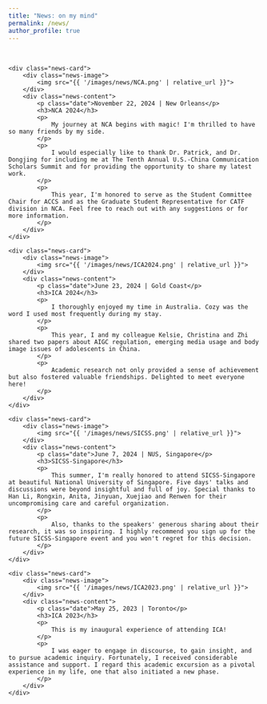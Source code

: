 ```yaml
---
title: "News: on my mind"
permalink: /news/
author_profile: true
---
```

<style>
    /* 强制拓宽本页面的主内容区域 */
    .page__inner-wrap {
        max-width: 1600px !important;
    }
    /* 新闻列表容器 */
    .news-list {
        display: grid;
        grid-template-columns: 1fr;
        gap: 2rem;
        margin: 2rem 0; /* 调整外边距 */
    }
    /* 单个新闻卡片的样式 */
    .news-card {
        display: flex;
        flex-direction: column; 
        gap: 1rem;
        background: white;
        border: 1px solid #e9e9e9;
        border-radius: 16px;
        padding: 1.5rem;
        box-shadow: 0 4px 12px rgba(0,0,0,0.08);
        transition: transform 0.3s ease, box-shadow 0.3s ease;
    }
    .news-card:hover {
        transform: translateY(-5px);
        box-shadow: 0 8px 20px rgba(0,0,0,0.12);
    }
    .news-image {
        width: 100%; 
    }
    .news-image img {
        width: 100%;
        height: auto;
        /* --- 这里是关键改动 --- */
        max-height: 400px; /* 为图片设置一个最大高度 */
        object-fit: cover;   /* 确保图片在容器内不变形，而是被优雅地裁剪 */
        /* --- 改动结束 --- */
        border-radius: 8px;
        display: block;
    }
    .news-content .date {
        font-size: 0.85em;
        color: #888;
        margin-bottom: 0.5rem;
    }
    .news-content h3 {
        margin: 0 0 0.75rem 0;
        font-size: 1.3em;
        line-height: 1.3;
    }
    .news-content p {
        margin: 0 0 1em 0;
        color: #333;
        line-height: 1.7;
        text-align: justify;
    }
    .news-content p:last-of-type {
        margin-bottom: 0;
    }
</style>

<div class="news-list">

    <div class="news-card">
        <div class="news-image">
            <img src="{{ '/images/news/NCA.png' | relative_url }}">
        </div>
        <div class="news-content">
            <p class="date">November 22, 2024 | New Orleans</p>
            <h3>NCA 2024</h3>
            <p>
                My journey at NCA begins with magic! I'm thrilled to have so many friends by my side.
            </p>
            <p>
                I would especially like to thank Dr. Patrick, and Dr. Dongjing for including me at The Tenth Annual U.S.-China Communication Scholars Summit and for providing the opportunity to share my latest work.
            </p>
            <p>
                This year, I'm honored to serve as the Student Committee Chair for ACCS and as the Graduate Student Representative for CATF division in NCA. Feel free to reach out with any suggestions or for more information.
            </p>
        </div>
    </div>

    <div class="news-card">
        <div class="news-image">
            <img src="{{ '/images/news/ICA2024.png' | relative_url }}">
        </div>
        <div class="news-content">
            <p class="date">June 23, 2024 | Gold Coast</p>
            <h3>ICA 2024</h3>
            <p>
                I thoroughly enjoyed my time in Australia. Cozy was the word I used most frequently during my stay.
            </p>
            <p>
                This year, I and my colleague Kelsie, Christina and Zhi shared two papers about AIGC regulation, emerging media usage and body image issues of adolescents in China.
            </p>
            <p>
                Academic research not only provided a sense of achievement but also fostered valuable friendships. Delighted to meet everyone here!
            </p>
        </div>
    </div>

    <div class="news-card">
        <div class="news-image">
            <img src="{{ '/images/news/SICSS.png' | relative_url }}">
        </div>
        <div class="news-content">
            <p class="date">June 7, 2024 | NUS, Singapore</p>
            <h3>SICSS-Singapore</h3>
            <p>
                This summer, I'm really honored to attend SICSS-Singapore at beautiful National University of Singapore. Five days' talks and discussions were beyond insightful and full of joy. Special thanks to Han Li, Rongxin, Anita, Jinyuan, Xuejiao and Renwen for their uncompromising care and careful organization.
            </p>
            <p>
                Also, thanks to the speakers' generous sharing about their research, it was so inspiring. I highly recommend you sign up for the future SICSS-Singapore event and you won't regret for this decision.
            </p>
        </div>
    </div>

    <div class="news-card">
        <div class="news-image">
            <img src="{{ '/images/news/ICA2023.png' | relative_url }}">
        </div>
        <div class="news-content">
            <p class="date">May 25, 2023 | Toronto</p>
            <h3>ICA 2023</h3>
            <p>
                This is my inaugural experience of attending ICA!
            </p>
            <p>
                I was eager to engage in discourse, to gain insight, and to pursue academic inquiry. Fortunately, I received considerable assistance and support. I regard this academic excursion as a pivotal experience in my life, one that also initiated a new phase.
            </p>
        </div>
    </div>

</div>
